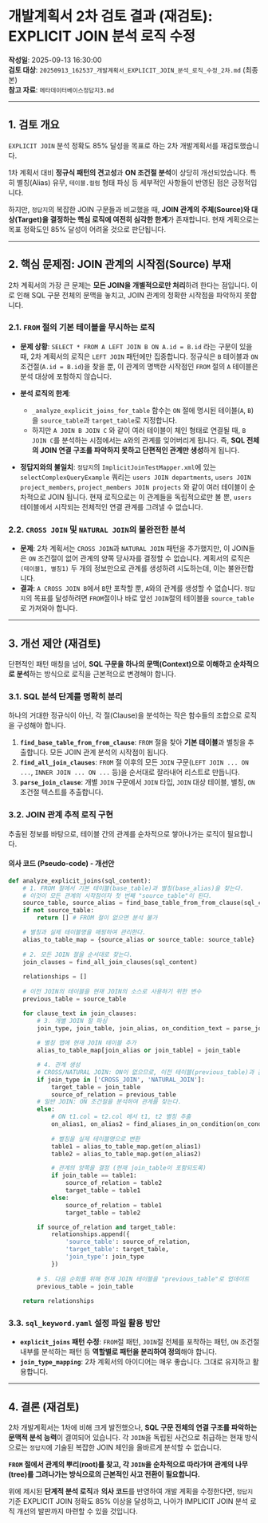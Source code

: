 # 개발계획서 2차 검토 결과 (재검토): EXPLICIT JOIN 분석 로직 수정

**작성일**: 2025-09-13 16:30:00  
**검토 대상**: `20250913_162537_개발계획서_EXPLICIT_JOIN_분석_로직_수정_2차.md` (최종본)  
**참고 자료**: `메타데이터베이스정답지3.md`

---

## 1. 검토 개요

`EXPLICIT JOIN` 분석 정확도 85% 달성을 목표로 하는 2차 개발계획서를 재검토했습니다.

1차 계획서 대비 **정규식 패턴의 견고성**과 **ON 조건절 분석**이 상당히 개선되었습니다. 특히 별칭(Alias) 유무, `테이블.컬럼` 형태 파싱 등 세부적인 사항들이 반영된 점은 긍정적입니다.

하지만, `정답지`의 복잡한 JOIN 구문들과 비교했을 때, **JOIN 관계의 주체(Source)와 대상(Target)을 결정하는 핵심 로직에 여전히 심각한 한계**가 존재합니다. 현재 계획으로는 목표 정확도인 85% 달성이 어려울 것으로 판단됩니다.

---

## 2. 핵심 문제점: JOIN 관계의 시작점(Source) 부재

2차 계획서의 가장 큰 문제는 **모든 JOIN을 개별적으로만 처리**하려 한다는 점입니다. 이로 인해 SQL 구문 전체의 문맥을 놓치고, JOIN 관계의 정확한 시작점을 파악하지 못합니다.

### 2.1. `FROM` 절의 기본 테이블을 무시하는 로직

- **문제 상황**: `SELECT * FROM A LEFT JOIN B ON A.id = B.id` 라는 구문이 있을 때, 2차 계획서의 로직은 `LEFT JOIN` 패턴에만 집중합니다. 정규식은 `B` 테이블과 `ON` 조건절(`A.id = B.id`)을 찾을 뿐, 이 관계의 명백한 시작점인 `FROM` 절의 `A` 테이블은 분석 대상에 포함하지 않습니다.

- **분석 로직의 한계**:
  - `_analyze_explicit_joins_for_table` 함수는 `ON` 절에 명시된 테이블(`A`, `B`)을 `source_table`과 `target_table`로 지정합니다.
  - 하지만 `A JOIN B JOIN C` 와 같이 여러 테이블이 체인 형태로 연결될 때, `B JOIN C`를 분석하는 시점에서는 `A`와의 관계를 잊어버리게 됩니다. 즉, **SQL 전체의 JOIN 연결 구조를 파악하지 못하고 단편적인 관계만 생성**하게 됩니다.

- **정답지와의 불일치**: `정답지`의 `ImplicitJoinTestMapper.xml`에 있는 `selectComplexQueryExample` 쿼리는 `users JOIN departments`, `users JOIN project_members`, `project_members JOIN projects` 와 같이 여러 테이블이 순차적으로 JOIN 됩니다. 현재 로직으로는 이 관계들을 독립적으로만 볼 뿐, `users` 테이블에서 시작되는 전체적인 연결 관계를 그려낼 수 없습니다.

### 2.2. `CROSS JOIN` 및 `NATURAL JOIN`의 불완전한 분석

- **문제**: 2차 계획서는 `CROSS JOIN`과 `NATURAL JOIN` 패턴을 추가했지만, 이 JOIN들은 `ON` 조건절이 없어 관계의 양쪽 당사자를 결정할 수 없습니다. 계획서의 로직은 `(테이블1, 별칭1)` 두 개의 정보만으로 관계를 생성하려 시도하는데, 이는 불완전합니다.
- **결과**: `A CROSS JOIN B`에서 `B`만 포착할 뿐, `A`와의 관계를 생성할 수 없습니다. `정답지`의 목표를 달성하려면 `FROM`절이나 바로 앞선 `JOIN`절의 테이블을 `source_table`로 가져와야 합니다.

---

## 3. 개선 제안 (재검토)

단편적인 패턴 매칭을 넘어, **SQL 구문을 하나의 문맥(Context)으로 이해하고 순차적으로 분석**하는 방식으로 로직을 근본적으로 변경해야 합니다.

### 3.1. SQL 분석 단계를 명확히 분리

하나의 거대한 정규식이 아닌, 각 절(Clause)을 분석하는 작은 함수들의 조합으로 로직을 구성해야 합니다.

1.  **`find_base_table_from_from_clause`**: `FROM` 절을 찾아 **기본 테이블**과 별칭을 추출합니다. 모든 JOIN 관계 분석의 시작점이 됩니다.
2.  **`find_all_join_clauses`**: `FROM` 절 이후의 모든 `JOIN` 구문(`LEFT JOIN ... ON ...`, `INNER JOIN ... ON ...` 등)을 순서대로 잘라내어 리스트로 만듭니다.
3.  **`parse_join_clause`**: 개별 `JOIN` 구문에서 `JOIN` 타입, `JOIN` 대상 테이블, 별칭, `ON` 조건절 텍스트를 추출합니다.

### 3.2. JOIN 관계 추적 로직 구현

추출된 정보를 바탕으로, 테이블 간의 관계를 순차적으로 쌓아나가는 로직이 필요합니다.

#### **의사 코드 (Pseudo-code) - 개선안**
```python
def analyze_explicit_joins(sql_content):
    # 1. FROM 절에서 기본 테이블(base_table)과 별칭(base_alias)을 찾는다.
    # 이것이 모든 관계의 시작점이자 첫 번째 "source_table"이 된다.
    source_table, source_alias = find_base_table_from_from_clause(sql_content)
    if not source_table:
        return [] # FROM 절이 없으면 분석 불가

    # 별칭과 실제 테이블명을 매핑하여 관리한다.
    alias_to_table_map = {source_alias or source_table: source_table}
    
    # 2. 모든 JOIN 절을 순서대로 찾는다.
    join_clauses = find_all_join_clauses(sql_content)
    
    relationships = []
    
    # 이전 JOIN의 테이블을 현재 JOIN의 소스로 사용하기 위한 변수
    previous_table = source_table

    for clause_text in join_clauses:
        # 3. 개별 JOIN 절 파싱
        join_type, join_table, join_alias, on_condition_text = parse_join_clause(clause_text)
        
        # 별칭 맵에 현재 JOIN 테이블 추가
        alias_to_table_map[join_alias or join_table] = join_table

        # 4. 관계 생성
        # CROSS/NATURAL JOIN: ON이 없으므로, 이전 테이블(previous_table)과 관계를 맺는다.
        if join_type in ['CROSS_JOIN', 'NATURAL_JOIN']:
            target_table = join_table
            source_of_relation = previous_table
        # 일반 JOIN: ON 조건절을 분석하여 관계를 찾는다.
        else:
            # ON t1.col = t2.col 에서 t1, t2 별칭 추출
            on_alias1, on_alias2 = find_aliases_in_on_condition(on_condition_text)
            
            # 별칭을 실제 테이블명으로 변환
            table1 = alias_to_table_map.get(on_alias1)
            table2 = alias_to_table_map.get(on_alias2)

            # 관계의 양쪽을 결정 (현재 join_table이 포함되도록)
            if join_table == table1:
                source_of_relation = table2
                target_table = table1
            else:
                source_of_relation = table1
                target_table = table2

        if source_of_relation and target_table:
            relationships.append({
                'source_table': source_of_relation,
                'target_table': target_table,
                'join_type': join_type
            })
        
        # 5. 다음 순회를 위해 현재 JOIN 테이블을 "previous_table"로 업데이트
        previous_table = join_table
            
    return relationships
```

### 3.3. `sql_keyword.yaml` 설정 파일 활용 방안

- **`explicit_joins` 패턴 수정**: `FROM`절 패턴, `JOIN`절 전체를 포착하는 패턴, `ON` 조건절 내부를 분석하는 패턴 등 **역할별로 패턴을 분리하여 정의**해야 합니다.
- **`join_type_mapping`**: 2차 계획서의 아이디어는 매우 좋습니다. 그대로 유지하고 활용합니다.

---

## 4. 결론 (재검토)

2차 개발계획서는 1차에 비해 크게 발전했으나, **SQL 구문 전체의 연결 구조를 파악하는 문맥적 분석 능력**이 결여되어 있습니다. 각 `JOIN`을 독립된 사건으로 취급하는 현재 방식으로는 `정답지`에 기술된 복잡한 JOIN 체인을 올바르게 분석할 수 없습니다.

**`FROM` 절에서 관계의 뿌리(root)를 찾고, 각 `JOIN`을 순차적으로 따라가며 관계의 나무(tree)를 그려나가는 방식으로의 근본적인 사고 전환이 필요합니다.**

위에 제시된 **단계적 분석 로직**과 **의사 코드**를 반영하여 개발 계획을 수정한다면, `정답지` 기준 EXPLICIT JOIN 정확도 85% 이상을 달성하고, 나아가 IMPLICIT JOIN 분석 로직 개선의 발판까지 마련할 수 있을 것입니다.

